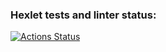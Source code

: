 ### Hexlet tests and linter status:
[![Actions Status](https://github.com/Skenzi/frontend-project-lvl3/workflows/hexlet-check/badge.svg)](https://github.com/Skenzi/frontend-project-lvl3/actions)